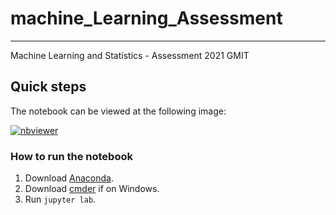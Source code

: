 # machine_Learning_Assessment

***

Machine Learning and Statistics - Assessment 2021 GMIT

## Quick steps

The notebook can be viewed at the following image:

[![nbviewer](https://raw.githubusercontent.com/jupyter/design/master/logos/Badges/nbviewer_badge.svg)](https://nbviewer.org/github/thenriq/machine_Learning_Assessment/blob/main/Scikit-Learn%20Jupyter%20Notebook.ipynb)

### How to run the notebook

1. Download [Anaconda]().
2. Download [cmder]() if on Windows.
3. Run `jupyter lab`.
